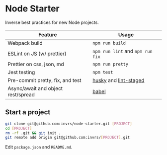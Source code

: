 # Node Starter

Inverse best practices for new Node projects.

| Feature                            | Usage                                                                                               |
| ---------------------------------- | --------------------------------------------------------------------------------------------------- |
| Webpack build                      | `npm run build`                                                                                     |
| ESLint on JS (w/ prettier)         | `npm run lint` and `npm run fix`                                                                    |
| Prettier on css, json, md          | `npm run pretty`                                                                                    |
| Jest testing                       | `npm test`                                                                                          |
| Pre-commit pretty, fix, and test   | [husky](https://github.com/typicode/husky) and [lint-staged](https://github.com/okonet/lint-staged) |
| Async/await and object rest/spread | [babel](https://github.com/babel/babel)                                                             |

## Start a project

```bash
git clone git@github.com:invrs/node-starter.git [PROJECT]
cd [PROJECT]
rm -rf .git && git init .
git remote add origin git@github.com:invrs/[PROJECT].git
```

Edit `package.json` and `README.md`.
